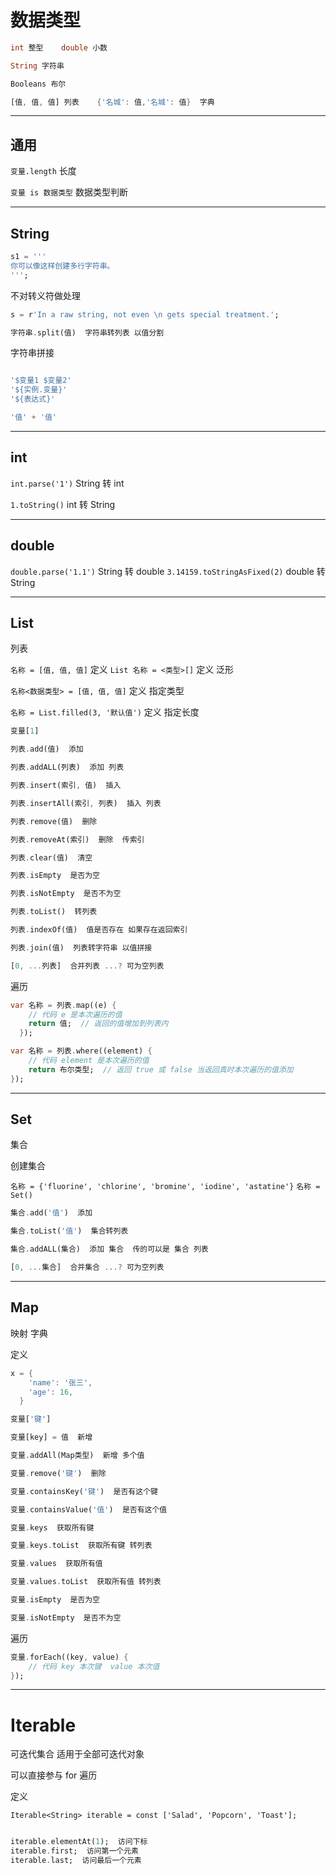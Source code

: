 # 数据类型

```Dart
int 整型    double 小数    

String 字符串

Booleans 布尔

[值, 值, 值] 列表    {'名城': 值,'名城': 值}  字典

```

---
## 通用

`变量.length`  长度

`变量 is 数据类型`  数据类型判断

---
## String

```dart
s1 = '''
你可以像这样创建多行字符串。
''';
```

不对转义符做处理

```dart
s = r'In a raw string, not even \n gets special treatment.';
```

```dart
字符串.split(值)  字符串转列表 以值分割
```

字符串拼接
```dart

'$变量1 $变量2'
'${实例.变量}'
'${表达式}'

'值' + '值'

```

---
## int

`int.parse('1')`  String 转 int

`1.toString()`  int 转 String

---
## double

`double.parse('1.1')`  String 转 double
`3.14159.toStringAsFixed(2)`  double 转 String

---
## List

列表

`名称 = [值, 值, 值]`  定义
`List 名称 = <类型>[]`  定义 泛形

`名称<数据类型> = [值, 值, 值]`  定义 指定类型

`名称 = List.filled(3, '默认值')`  定义 指定长度

```Dart
变量[1]

列表.add(值)  添加

列表.addALL(列表)  添加 列表

列表.insert(索引, 值)  插入

列表.insertAll(索引, 列表)  插入 列表

列表.remove(值)  删除

列表.removeAt(索引)  删除  传索引

列表.clear(值)  清空

列表.isEmpty  是否为空

列表.isNotEmpty  是否不为空

列表.toList()  转列表

列表.indexOf(值)  值是否存在 如果存在返回索引

列表.join(值)  列表转字符串 以值拼接

[0, ...列表]  合并列表 ...? 可为空列表
```

遍历

```dart
var 名称 = 列表.map((e) {
    // 代码 e 是本次遍历的值
    return 值;  // 返回的值增加到列表内
  });
```

```dart
var 名称 = 列表.where((element) {
    // 代码 element 是本次遍历的值
    return 布尔类型;  // 返回 true 或 false 当返回真时本次遍历的值添加
});
```

---
## Set

集合

创建集合

`名称 = {'fluorine', 'chlorine', 'bromine', 'iodine', 'astatine'}`
`名称 = Set()`

```dart
集合.add('值')  添加

集合.toList('值')  集合转列表

集合.addALL(集合)  添加 集合  传的可以是 集合 列表

[0, ...集合]  合并集合 ...? 可为空列表


```

---
## Map

映射 字典

定义

```dart
x = {
    'name': '张三',
    'age': 16,
  }
```

```dart
变量['键']

变量[key] = 值  新增

变量.addAll(Map类型)  新增 多个值

变量.remove('键')  删除

变量.containsKey('键')  是否有这个键

变量.containsValue('值')  是否有这个值

变量.keys  获取所有键

变量.keys.toList  获取所有键 转列表

变量.values  获取所有值

变量.values.toList  获取所有值 转列表

变量.isEmpty  是否为空

变量.isNotEmpty  是否不为空

```

遍历

```dart
变量.forEach((key, value) {
    // 代码 key 本次键  value 本次值
});
```


---
# Iterable

可迭代集合 适用于全部可迭代对象

可以直接参与 for 遍历


定义

`Iterable<String> iterable = const ['Salad', 'Popcorn', 'Toast'];`

```Dart

iterable.elementAt(1);  访问下标
iterable.first;  访问第一个元素
iterable.last;  访问最后一个元素

```